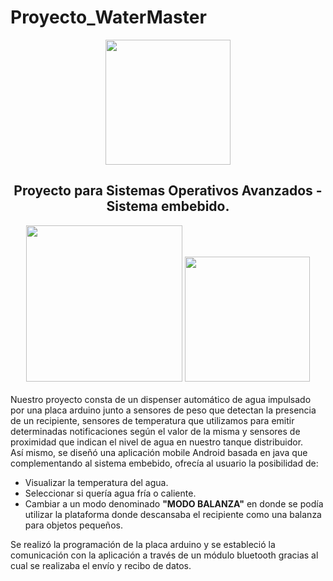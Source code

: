 # Proyecto_WaterMaster
<div align=center>
  <img src="https://lh3.googleusercontent.com/proxy/eYcXU_MaSfV1sT10eLfNHm1NVLkRikNh5bcrNEdURg3K2o2bIiVvTagjaLuIxJNlyiiTv5JQ-pwSCRmCD4-2LKd61y3_VW2GLakK4bdm7QOFyNrQGo4"   width=200>
  </div>

<h2 align=center>Proyecto para Sistemas Operativos Avanzados - Sistema embebido.</h2>

<div align=center>
<img src="https://www.kindpng.com/picc/m/14-147331_clip-art-arduino-icon-arduino-logo-hd-png.png" width=250>
 <img src="https://logodownload.org/wp-content/uploads/2015/05/android-logo-9-1.png" width=200>
</div>

<br>
Nuestro proyecto consta de un dispenser automático de agua impulsado por una placa arduino junto a sensores de peso que detectan la presencia de un recipiente, sensores de temperatura que utilizamos para emitir determinadas notificaciones según el valor de la misma y sensores de proximidad que indican el nivel de agua en nuestro tanque distribuidor.<br>
Así mismo, se diseñó una aplicación mobile Android basada en java que complementando al sistema embebido, ofrecía al usuario la posibilidad de:


 - Visualizar la temperatura del agua. 
 - Seleccionar si quería agua fría o caliente.
 - Cambiar a un modo denominado **"MODO BALANZA"** en donde se podía utilizar la plataforma donde descansaba el recipiente como una balanza para objetos pequeños.

Se realizó la programación de la placa arduino y se estableció la comunicación con la aplicación a través de un módulo bluetooth gracias al cual se realizaba el envío y recibo de datos.
